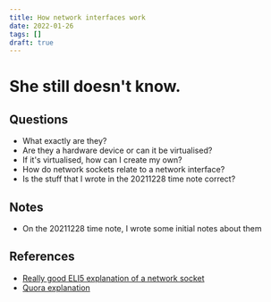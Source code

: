 ```yaml
---
title: How network interfaces work
date: 2022-01-26
tags: []
draft: true
---
```


# She still doesn't know.

## Questions

* What exactly are they?
* Are they a hardware device or can it be virtualised?
* If it's virtualised, how can I create my own?
* How do network sockets relate to a network interface?
* Is the stuff that I wrote in the 20211228 time note correct?

## Notes

* On the 20211228 time note, I wrote some initial notes about them

## References

* [Really good ELI5 explanation of a network socket](https://www.reddit.com/r/explainlikeimfive/comments/2kwcn9/eli5_function_of_a_networking_socket/)
* [Quora explanation](https://www.quora.com/How-does-the-network-interface-card-speak-to-the-rest-of-the-computer-and-ultimately-modify-the-data-in-a-socket-file)
